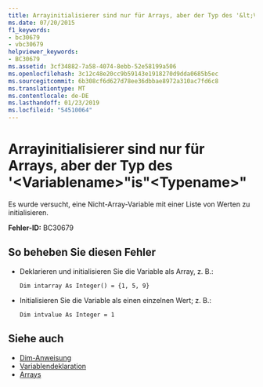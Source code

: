 ```yaml
---
title: Arrayinitialisierer sind nur für Arrays, aber der Typ des '&lt;Variablename&gt;"is"&lt;Typename&gt;"
ms.date: 07/20/2015
f1_keywords:
- bc30679
- vbc30679
helpviewer_keywords:
- BC30679
ms.assetid: 3cf34882-7a58-4074-8ebb-52e58199a506
ms.openlocfilehash: 3c12c48e20cc9b59143e1918270d9dda0685b5ec
ms.sourcegitcommit: 6b308cf6d627d78ee36dbbae8972a310ac7fd6c8
ms.translationtype: MT
ms.contentlocale: de-DE
ms.lasthandoff: 01/23/2019
ms.locfileid: "54510064"
---
```

# <a name="array-initializers-are-valid-only-for-arrays-but-the-type-of-ltvariablenamegt-is-lttypenamegt"></a>Arrayinitialisierer sind nur für Arrays, aber der Typ des '&lt;Variablename&gt;"is"&lt;Typename&gt;"
Es wurde versucht, eine Nicht-Array-Variable mit einer Liste von Werten zu initialisieren.  
  
 **Fehler-ID:** BC30679  
  
## <a name="to-correct-this-error"></a>So beheben Sie diesen Fehler  
  
-   Deklarieren und initialisieren Sie die Variable als Array, z. B.:  
  
     `Dim intarray As Integer() = {1, 5, 9}`  
  
-   Initialisieren Sie die Variable als einen einzelnen Wert; z. B.:  
  
     `Dim intvalue As Integer = 1`  
  
## <a name="see-also"></a>Siehe auch
- [Dim-Anweisung](../../visual-basic/language-reference/statements/dim-statement.md)
- [Variablendeklaration](../../visual-basic/programming-guide/language-features/variables/variable-declaration.md)
- [Arrays](../../visual-basic/programming-guide/language-features/arrays/index.md)
